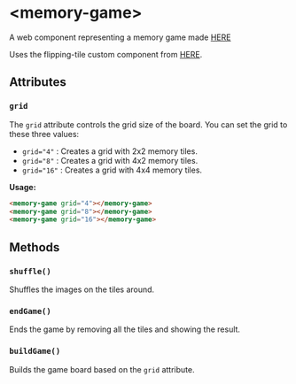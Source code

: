 # &lt;memory-game&gt;

A web component representing a memory game made [HERE](https://gitlab.lnu.se/1dv025/student/jv222th/exercises/exercise-memory-game)

Uses the flipping-tile custom component from [HERE](https://gitlab.lnu.se/1dv025/student/jv222th/exercises/exercise-flipping-tile).

## Attributes

### `grid`

The `grid` attribute controls the grid size of the board. You can set the grid to these three values:

- `grid="4"` : Creates a grid with 2x2 memory tiles.
- `grid="8"` : Creates a grid with 4x2 memory tiles.
- `grid="16"` : Creates a grid with 4x4 memory tiles.

**Usage:**

```html
<memory-game grid="4"></memory-game>
<memory-game grid="8"></memory-game>
<memory-game grid="16"></memory-game>
```

## Methods

### `shuffle()`

Shuffles the images on the tiles around.

### `endGame()`

Ends the game by removing all the tiles and showing the result.

### `buildGame()`

Builds the game board based on the `grid` attribute.